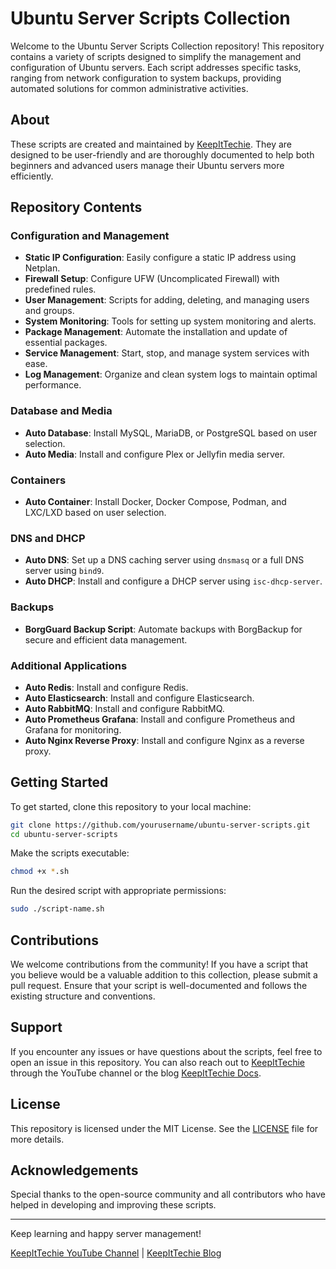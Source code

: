 # Ubuntu Server Scripts Collection

Welcome to the Ubuntu Server Scripts Collection repository! This repository contains a variety of scripts designed to simplify the management and configuration of Ubuntu servers. Each script addresses specific tasks, ranging from network configuration to system backups, providing automated solutions for common administrative activities.

## About

These scripts are created and maintained by [KeepItTechie](https://youtube.com/@KeepItTechie). They are designed to be user-friendly and are thoroughly documented to help both beginners and advanced users manage their Ubuntu servers more efficiently.

## Repository Contents

### Configuration and Management

- **Static IP Configuration**: Easily configure a static IP address using Netplan.
- **Firewall Setup**: Configure UFW (Uncomplicated Firewall) with predefined rules.
- **User Management**: Scripts for adding, deleting, and managing users and groups.
- **System Monitoring**: Tools for setting up system monitoring and alerts.
- **Package Management**: Automate the installation and update of essential packages.
- **Service Management**: Start, stop, and manage system services with ease.
- **Log Management**: Organize and clean system logs to maintain optimal performance.

### Database and Media

- **Auto Database**: Install MySQL, MariaDB, or PostgreSQL based on user selection.
- **Auto Media**: Install and configure Plex or Jellyfin media server.

### Containers

- **Auto Container**: Install Docker, Docker Compose, Podman, and LXC/LXD based on user selection.

### DNS and DHCP

- **Auto DNS**: Set up a DNS caching server using `dnsmasq` or a full DNS server using `bind9`.
- **Auto DHCP**: Install and configure a DHCP server using `isc-dhcp-server`.

### Backups

- **BorgGuard Backup Script**: Automate backups with BorgBackup for secure and efficient data management.

### Additional Applications

- **Auto Redis**: Install and configure Redis.
- **Auto Elasticsearch**: Install and configure Elasticsearch.
- **Auto RabbitMQ**: Install and configure RabbitMQ.
- **Auto Prometheus Grafana**: Install and configure Prometheus and Grafana for monitoring.
- **Auto Nginx Reverse Proxy**: Install and configure Nginx as a reverse proxy.

## Getting Started

To get started, clone this repository to your local machine:

```bash
git clone https://github.com/yourusername/ubuntu-server-scripts.git
cd ubuntu-server-scripts
```

Make the scripts executable:

```bash
chmod +x *.sh
```

Run the desired script with appropriate permissions:

```bash
sudo ./script-name.sh
```

## Contributions

We welcome contributions from the community! If you have a script that you believe would be a valuable addition to this collection, please submit a pull request. Ensure that your script is well-documented and follows the existing structure and conventions.

## Support

If you encounter any issues or have questions about the scripts, feel free to open an issue in this repository. You can also reach out to [KeepItTechie](https://youtube.com/@KeepItTechie) through the YouTube channel or the blog [KeepItTechie Docs](https://docs.keepittechie.com/).

## License

This repository is licensed under the MIT License. See the [LICENSE](LICENSE) file for more details.

## Acknowledgements

Special thanks to the open-source community and all contributors who have helped in developing and improving these scripts.

---

Keep learning and happy server management!

[KeepItTechie YouTube Channel](https://youtube.com/@KeepItTechie) | [KeepItTechie Blog](https://docs.keepittechie.com/)